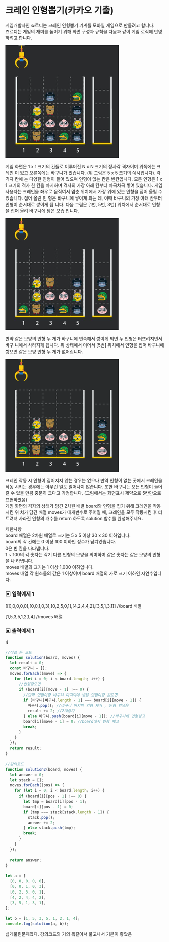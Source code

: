 # 크레인 인형뽑기(카카오 기출)

게임개발자인 죠르디는 크레인 인형뽑기 기계를 모바일 게임으로 만들려고 합니다.  
죠르디는 게임의 재미를 높이기 위해 화면 구성과 규칙을 다음과 같이 게임 로직에 반영하려고 합니다.

![img](./img/kakao1.png)

게임 화면은 1 x 1 크기의 칸들로 이루어진 N x N 크기의 정사각 격자이며 위쪽에는 크레인 이 있고 오른쪽에는 바구니가 있습니다. (위 그림은 5 x 5 크기의 예시입니다). 각 격자 칸에 는 다양한 인형이 들어 있으며 인형이 없는 칸은 빈칸입니다. 모든 인형은 1 x 1 크기의 격자 한 칸을 차지하며 격자의 가장 아래 칸부터 차곡차곡 쌓여 있습니다. 게임 사용자는 크레인을 좌우로 움직여서 멈춘 위치에서 가장 위에 있는 인형을 집어 올릴 수 있습니다. 집어 올린 인 형은 바구니에 쌓이게 되는 데, 이때 바구니의 가장 아래 칸부터 인형이 순서대로 쌓이게 됩 니다. 다음 그림은 \[1번, 5번, 3번\] 위치에서 순서대로 인형을 집어 올려 바구니에 담은 모습 입니다.

![img](./img/kakao2.png)

만약 같은 모양의 인형 두 개가 바구니에 연속해서 쌓이게 되면 두 인형은 터뜨려지면서 바구 니에서 사라지게 됩니다. 위 상태에서 이어서 \[5번\] 위치에서 인형을 집어 바구니에 쌓으면 같은 모양 인형 두 개가 없어집니다.

![img](./img/kakao3.png)

크레인 작동 시 인형이 집어지지 않는 경우는 없으나 만약 인형이 없는 곳에서 크레인을 작동 시키는 경우에는 아무런 일도 일어나지 않습니다. 또한 바구니는 모든 인형이 들어갈 수 있을 만큼 충분히 크다고 가정합니다. (그림에서는 화면표시 제약으로 5칸만으로 표현하였음)  
게임 화면의 격자의 상태가 담긴 2차원 배열 board와 인형을 집기 위해 크레인을 작동시킨 위 치가 담긴 배열 moves가 매개변수로 주어질 때, 크레인을 모두 작동시킨 후 터트려져 사라진 인형의 개수를 return 하도록 solution 함수를 완성해주세요.

제한사항  
board 배열은 2차원 배열로 크기는 5 x 5 이상 30 x 30 이하입니다.  
board의 각 칸에는 0 이상 100 이하인 정수가 담겨있습니다.  
0은 빈 칸을 나타냅니다.  
1 ~ 100의 각 숫자는 각기 다른 인형의 모양을 의미하며 같은 숫자는 같은 모양의 인형을 나 타냅니다.  
moves 배열의 크기는 1 이상 1,000 이하입니다.  
moves 배열 각 원소들의 값은 1 이상이며 board 배열의 가로 크기 이하인 자연수입니다.

### ▣ 입력예제 1

\[\[0,0,0,0,0\],\[0,0,1,0,3\],\[0,2,5,0,1\],\[4,2,4,4,2\],\[3,5,1,3,1\]\] //board 배열

\[1,5,3,5,1,2,1,4\] //moves 배열

### ▣ 출력예제 1

4

```javascript
//직접 푼 코드
function solution(board, moves) {
  let result = 0;
  const 바구니 = [];
  moves.forEach((move) => {
    for (let i = 0; i < board.length; i++) {
      //인형찾으면
      if (board[i][move - 1] !== 0) {
        //만약 인형이랑 바구니 마지막에 넣은 인형이랑 같으면
        if (바구니[바구니.length - 1] === board[i][move - 1]) {
          바구니.pop(); //바구니 마지막 인형 제거 , 인형 안넣음
          result += 2; //2개증가
        } else 바구니.push(board[i][move - 1]); //바구니에 인형넣고
        board[i][move - 1] = 0; //board에서 인형 빼고
        break;
      }
    }
  });
  return result;
}

//강의코드
function solution2(board, moves) {
  let answer = 0;
  let stack = [];
  moves.forEach((pos) => {
    for (let i = 0; i < board.length; i++) {
      if (board[i][pos - 1] !== 0) {
        let tmp = board[i][pos - 1];
        board[i][pos - 1] = 0;
        if (tmp === stack[stack.length - 1]) {
          stack.pop();
          answer += 2;
        } else stack.push(tmp);
        break;
      }
    }
  });

  return answer;
}

let a = [
  [0, 0, 0, 0, 0],
  [0, 0, 1, 0, 3],
  [0, 2, 5, 0, 1],
  [4, 2, 4, 4, 2],
  [3, 5, 1, 3, 1],
];

let b = [1, 5, 3, 5, 1, 2, 1, 4];
console.log(solution(a, b));
```

쉽게풀린문제였다. 강의코드와 거의 똑같아서 풀고나서 기분이 좋았음
